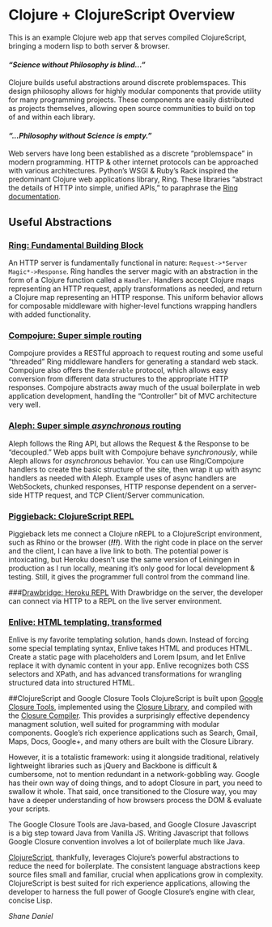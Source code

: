 # Clojure + ClojureScript Overview
This is an example Clojure web app that serves compiled ClojureScript, bringing a modern lisp to both server & browser.

#### _“Science without Philosophy is blind...”_
Clojure builds useful abstractions around discrete problemspaces. This design philosophy allows for highly modular components that provide utility for many programming projects. These components are easily distributed as projects themselves, allowing open source communities to build on top of and within each library.

#### _“...Philosophy without Science is empty.”_
Web servers have long been established as a discrete “problemspace” in modern programming. HTTP & other internet protocols can be approached with various architectures. Python’s WSGI & Ruby’s Rack inspired the predominant Clojure web applications library, Ring. These libraries “abstract the details of HTTP into simple, unified APIs,” to paraphrase the [Ring documentation](https://github.com/ring-clojure/ring).

## Useful Abstractions
### [Ring: Fundamental Building Block](https://github.com/ring-clojure/ring/wiki/Concepts)

An HTTP server is fundamentally functional in nature: `Request->*Server Magic*->Response`. Ring handles the server magic with an abstraction in the form of a Clojure function called a `Handler`. Handlers accept Clojure maps representing an HTTP request, apply transformations as needed, and return a Clojure map representing an HTTP response. This uniform behavior allows for composable middleware with higher-level functions wrapping handlers with added functionality.

### [Compojure: Super simple routing](https://github.com/weavejester/compojure/wiki/Routes-In-Detail)
Compojure provides a RESTful approach to request routing and some useful “threaded” Ring middleware handlers for generating a standard web stack. Compojure also offers the `Renderable` protocol, which allows easy conversion from different data structures to the appropriate HTTP responses. Compojure abstracts away much of the usual boilerplate in web application development, handling the “Controller” bit of MVC architecture very well.

### [Aleph: Super simple *asynchronous* routing](https://github.com/ztellman/aleph/wiki/HTTP)
Aleph follows the Ring API, but allows the Request & the Response to be “decoupled.” Web apps built with Compojure behave _synchronously_, while Aleph allows for _asynchronous_ behavior. You can use Ring/Compojure handlers to create the basic structure of the site, then wrap it up with async handlers as needed with Aleph. Example uses of async handlers are WebSockets, chunked responses, HTTP response dependent on a server-side HTTP request, and TCP Client/Server communication.

### [Piggieback: ClojureScript REPL](https://github.com/cemerick/piggieback)
Piggieback lets me connect a Clojure nREPL to a ClojureScript environment, such as Rhino or the browser (***!!!***). With the right code in place on the server and the client, I can have a live link to both. The potential power is intoxicating, but Heroku doesn’t use the same version of Leiningen in production as I run locally, meaning it’s only good for local development & testing. Still, it gives the programmer full control from the command line.

###[Drawbridge: Heroku REPL](https://devcenter.heroku.com/articles/debugging-clojure)
With Drawbridge on the server, the developer can connect via HTTP to a REPL on the live server environment.

### [Enlive: HTML templating, transformed](https://github.com/cgrand/enlive)
Enlive is my favorite templating solution, hands down. Instead of forcing some special templating syntax, Enlive takes HTML and produces HTML. Create a static page with placeholders and Lorem Ipsum, and let Enlive replace it with dynamic content in your app. Enlive recognizes both CSS selectors and XPath, and has advanced transformations for wrangling structured data into structured HTML.

##ClojureScript and Google Closure Tools
ClojureScript is built upon [Google Closure Tools](https://developers.google.com/closure/), implemented using the [Closure Library](https://developers.google.com/closure/library/), and compiled with the [Closure Compiler](https://developers.google.com/closure/compiler/). This provides a surprisingly effective dependency managment solution, well suited for programming with modular components. Google’s rich experience applications such as Search, Gmail, Maps, Docs, Google+, and many others are built with the Closure Library. 

However, it is a totalistic framework: using it alongside traditional, relatively lightweight libraries such as jQuery and Backbone is difficult & cumbersome, not to mention redundant in a network-gobbling way. Google has their own way of doing things, and to adopt Closure in part, you need to swallow it whole. That said, once transitioned to the Closure way, you may have a deeper understanding of how browsers process the DOM & evaluate your scripts.

The Google Closure Tools are Java-based, and Google Closure Javascript is a big step toward Java from Vanilla JS. Writing Javascript that follows Google Closure convention involves a lot of boilerplate much like Java.

[ClojureScript](https://github.com/clojure/clojurescript), thankfully, leverages Clojure’s powerful abstractions to reduce the need for boilerplate. The consistent language abstractions keep source files small and familiar, crucial when applications grow in complexity. ClojureScript is best suited for rich experience applications, allowing the developer to harness the full power of Google Closure’s engine with clear, concise Lisp.

_Shane Daniel_